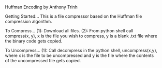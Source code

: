 Huffman Encoding by Anthony Trinh 



Getting Started...
This is a file compressor based on the Huffman file compression algorithm. 



To Compress...
(1):  Download all files. 
(2):  From python shell call compress(x, y), x is the file you wish to compress, y is a blank .txt file where the binary 
      code gets copied. 
      
      

To Uncompress...
(1):  Call decompress in the python shell, uncompress(x,y), where x is the file to be uncompressed and y is the file where the
      contents of the uncompressed file gets copied. 
      
    
